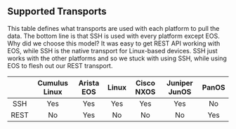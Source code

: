 ## Supported Transports
This table defines what transports are used with each platform to pull the data. The bottom line is that SSH is used with every platform except EOS. Why did we choose this model? It was easy to get REST API working with EOS, while SSH is the native transport for Linux-based devices. SSH just works with the other platforms and so we stuck with using SSH, while using EOS to flesh out our REST transport.

|         | Cumulus Linux | Arista EOS | Linux | Cisco NXOS | Juniper JunOS | PanOS |
| :---------: | :---------------: | :------------: | :-------: | :------: |  :-------: | :-------: |
| SSH  | Yes | Yes | Yes | Yes | Yes | No |
| REST | No | Yes | No | No | No | Yes |
